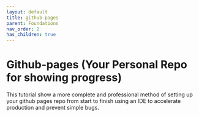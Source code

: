 ```yaml
---
layout: default
title: github-pages
parent: Foundations
nav_order: 2
has_children: true
---
```

# Github-pages (Your Personal Repo for showing progress)

This tutorial show a more complete and professional method of setting up your github pages repo from start to finish using an IDE to accelerate production and prevent simple bugs.
